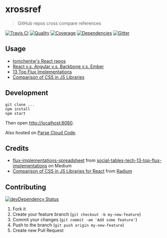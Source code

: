 # xrossref
> GitHub repos cross compare references

[![Travis CI][travis-image]][travis-url] [![Quality][codeclimate-image]][codeclimate-url] [![Coverage][codeclimate-coverage-image]][codeclimate-coverage-url] [![Dependencies][gemnasium-image]][gemnasium-url] [![Gitter][gitter-image]][gitter-url]


## Usage

* [tomchentw's React repos][tomchentws_react_repos]
* [React v.s. Angular v.s. Backbone v.s. Ember][react_vs_angular_vs_backbone_vs_ember]
* [13 Top Flux Implementations][13_top_flux_implementations]
* [Comparison of CSS in JS Libraries][comparasion_of_css_in_js_libraries]


## Development

```shell
git clone ...
npm install
npm start
```

Then open [http://localhost:8080](http://localhost:8080).

Also hosted on [Parse Cloud Code](https://xrossref.parseapp.com).


## Credits

* [flux-implementations-spreadsheet][flux-implementations-spreadsheet] from [social-tables-tech-13-top-flux-implementations][social-tables-tech-13-top-flux-implementations] on Medium
* [Comparison of CSS in JS Libraries for React][comparasion_of_css_in_js_libraries_for_react] from [Radium][Radium]

[flux-implementations-spreadsheet]: https://docs.google.com/spreadsheets/d/1AddJl_vMnCHgdAbabMoIJ087xHuBwJ9jQMfA0mDD_D8/edit#gid=0
[social-tables-tech-13-top-flux-implementations]: https://medium.com/social-tables-tech/we-compared-13-top-flux-implementations-you-won-t-believe-who-came-out-on-top-1063db32fe73
[comparasion_of_css_in_js_libraries_for_react]: https://github.com/FormidableLabs/radium/blob/1dc17336e5d5a1232239c57ff5653a176f330ddd/docs/comparison/README.md
[Radium]: http://projects.formidablelabs.com/radium/


## Contributing

[![devDependency Status][david-dm-image]][david-dm-url]

1. Fork it
2. Create your feature branch (`git checkout -b my-new-feature`)
3. Commit your changes (`git commit -am 'Add some feature'`)
4. Push to the branch (`git push origin my-new-feature`)
5. Create new Pull Request


[travis-image]: https://img.shields.io/travis/tomchentw/xrossref.svg?style=flat-square
[travis-url]: https://travis-ci.org/tomchentw/xrossref
[codeclimate-image]: https://img.shields.io/codeclimate/github/tomchentw/xrossref.svg?style=flat-square
[codeclimate-url]: https://codeclimate.com/github/tomchentw/xrossref
[codeclimate-coverage-image]: https://img.shields.io/codeclimate/coverage/github/tomchentw/xrossref.svg?style=flat-square
[codeclimate-coverage-url]: https://codeclimate.com/github/tomchentw/xrossref
[gemnasium-image]: https://img.shields.io/gemnasium/tomchentw/xrossref.svg?style=flat-square
[gemnasium-url]: https://gemnasium.com/tomchentw/xrossref
[gitter-image]: https://badges.gitter.im/Join%20Chat.svg
[gitter-url]: https://gitter.im/tomchentw/xrossref?utm_source=badge&utm_medium=badge&utm_campaign=pr-badge&utm_content=badge
[david-dm-image]: https://img.shields.io/david/dev/tomchentw/xrossref.svg?style=flat-square
[david-dm-url]: https://david-dm.org/tomchentw/xrossref#info=devDependencies


[tomchentws_react_repos]: https://tomchentw.github.io/xrossref/#dG9tY2hlbnR3L3JlYWN0LWdvb2dsZS1tYXBzLCB0b21jaGVudHcvcmVhY3QtdG9hc3RyLCB0b21jaGVudHcvcmVhY3QtcHJpc20=
[react_vs_angular_vs_backbone_vs_ember]: https://tomchentw.github.io/xrossref/#ZmFjZWJvb2svcmVhY3QsIGFuZ3VsYXIvYW5ndWxhci5qcywgamFzaGtlbmFzL2JhY2tib25lLCBlbWJlcmpzL2VtYmVyLmpz
[13_top_flux_implementations]: https://tomchentw.github.io/xrossref/#YWNkbGl0ZS9mbHVtbW94LCBnb2F0c2xhY2tlci9hbHQsIEJpbmFyeU11c2UvZmx1eHhvciwgYWRkdGhpcy9mbHV4dGhpcywgbWFydHlqcy9tYXJ0eSwga2Vud2hlZWxlci9tY2ZseSwgeWFob28vZmx1eGlibGUsIGRlbG9yZWFuanMvZGVsb3JlYW4sIExlYW5LaXQtTGFicy9sdXguanMsIHNwb2lrZS9yZWZsdXhqcywgb21uaXNjaWVudGpzL29tbmlzY2llbnQsIGptcmVpZHkvZmx1eHksIGF6dS9tYXRlcmlhbC1mbHV4
[comparasion_of_css_in_js_libraries]: https://tomchentw.github.io/xrossref/#Rm9ybWlkYWJsZUxhYnMvcmFkaXVtLCBqcy1uZXh0L3JlYWN0LXN0eWxlLCBtYXJ0aW5hbmRlcnQvcmVhY3QtaW5saW5lLCBwZXRlaHVudC9qc3hzdHlsZSwganNzdHlsZXMvcmVhY3QtanNzLCBXaWxkaG9uZXkvUmVhY3RTaGFkb3csIHJhcGhhbW9yaW0vbmF0aXZlLWNzcywgZXJpY3dvb2xleS9yZWFjdC1pbi1zdHlsZSwgamh1ZHNvbjgvcmVhY3QtY3NzLWJ1aWxkZXIsIGJsYWtlZW1icmV5L3JlYWN0LWZyZWUtc3R5bGUsIFJpY2tXb25nL3JlYWN0LWlubGluZS1jc3MsIGVsaWVyb3RlbmJlcmcvcmVhY3Qtc3RhdGljcy1zdHlsZXMsIG5pY2svcmVhY3Qtc3R5bCwgaGFja2hhdC9zbWFydC1jc3MsIGtvZHlsL3N0aWxy
